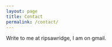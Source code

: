 ```yaml
---
layout: page
title: Contact
permalink: /contact/
---
```


Write to me at ripsawridge, I am on gmail.

